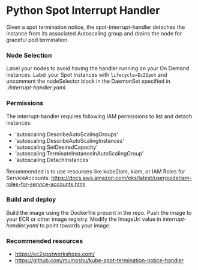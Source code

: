 # Python Spot Interrupt Handler
Given a spot termination notice, the spot-interrupt-handler detaches the instance from its associated Autoscaling group and drains the node for graceful pod termination.

### Node Selection
Label your nodes to avoid having the handler running on your On Demand instances. Label your Spot Instances with ```lifecycle=Ec2Spot``` and uncomment the nodeSelector block in the DaemonSet specified in _./interrupt-handler.yaml_.

### Permissions
The interrupt-handler requires following IAM permissions to list and detach instances:

- 'autoscaling:DescribeAutoScalingGroups'
- 'autoscaling:DescribeAutoScalingInstances'
- 'autoscaling:SetDesiredCapacity'
- 'autoscaling:TerminateInstanceInAutoScalingGroup'
- 'autoscaling:DetachInstances'

Recommended is to use resources like kube2iam, kiam, or IAM Roles for ServiceAccounts:
https://docs.aws.amazon.com/eks/latest/userguide/iam-roles-for-service-accounts.html 

### Build and deploy
Build the image using the Dockerfile present in the repo. Push the image to your ECR or other image registry. Modify the ImageUri value in _interrupt-handler.yaml_ to point towards your image. 

### Recommended resources
- https://ec2spotworkshops.com/
- https://github.com/mumoshu/kube-spot-termination-notice-handler